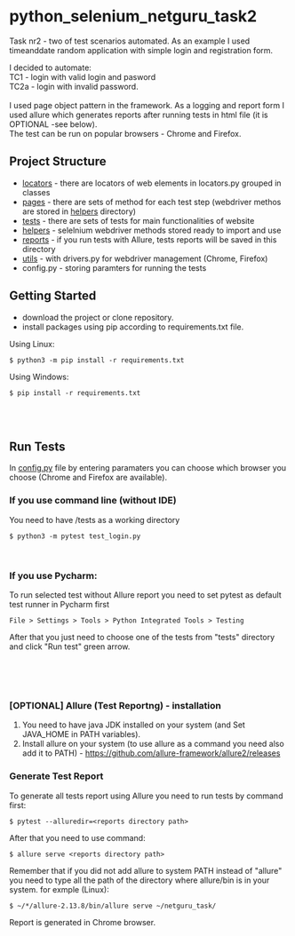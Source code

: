 # python_selenium_netguru_task2
Task nr2 - two of test scenarios automated. As an example I used timeanddate random application with simple login and registration form. 

I decided to automate: <br>
TC1 - login with valid login and pasword <br>
TC2a - login with invalid password. <br>
<br>
I used page object pattern in the framework. As a logging and report form I used allure which generates reports after running tests in html file (it is OPTIONAL -see below). <br>
The test can be run on popular browsers - Chrome and Firefox.


## Project Structure

- [locators](locators) - there are locators of web elements in locators.py grouped in classes
- [pages](pages) - there are sets of method for each test step (webdriver methos are stored in [helpers](helpers) directory)
- [tests](tests) - there are sets of tests for main functionalities of website
- [helpers](helpers) - selelnium webdriver methods stored ready to import and use
- [reports](reports) - if you run tests with Allure, tests reports will be saved in this directory
- [utils](utils) - with drivers.py for webdriver management (Chrome, Firefox)
- config.py - storing paramters for running the tests

## Getting Started

- download the project or clone repository. 
- install packages using pip according to requirements.txt file.

Using Linux:
```
$ python3 -m pip install -r requirements.txt
```

Using Windows:
```
$ pip install -r requirements.txt
```

<br>
<br>

## Run Tests
In [config.py](config) file by entering paramaters you can choose which browser you choose (Chrome and Firefox are available).

### If you use command line (without IDE)

You need to have /tests as a working directory
```
$ python3 -m pytest test_login.py
```

<br>

### If you use Pycharm:

To run selected test without Allure report you need to set pytest as default test runner in Pycharm first
```
File > Settings > Tools > Python Integrated Tools > Testing
```
After that you just need to choose one of the tests from "tests" directory and click "Run test" green arrow. 


<br>
<br>
<br>

### [OPTIONAL] Allure (Test Reportng) - installation 

1. You need to have java JDK installed on your system (and Set JAVA_HOME in PATH variables).
2. Install allure on your system (to use allure as a command you need also add it to PATH) - https://github.com/allure-framework/allure2/releases


### Generate Test Report

To generate all tests report using Allure you need to run tests by command first:
```
$ pytest --alluredir=<reports directory path>
```
After that you need to use command:
```
$ allure serve <reports directory path>
```
Remember that if you did not add allure to system PATH instead of "allure" you need to type all the path of the directory where allure/bin is in your system. 
for exmple (Linux):
```
$ ~/*/allure-2.13.8/bin/allure serve ~/netguru_task/

```

Report is generated in Chrome browser.
